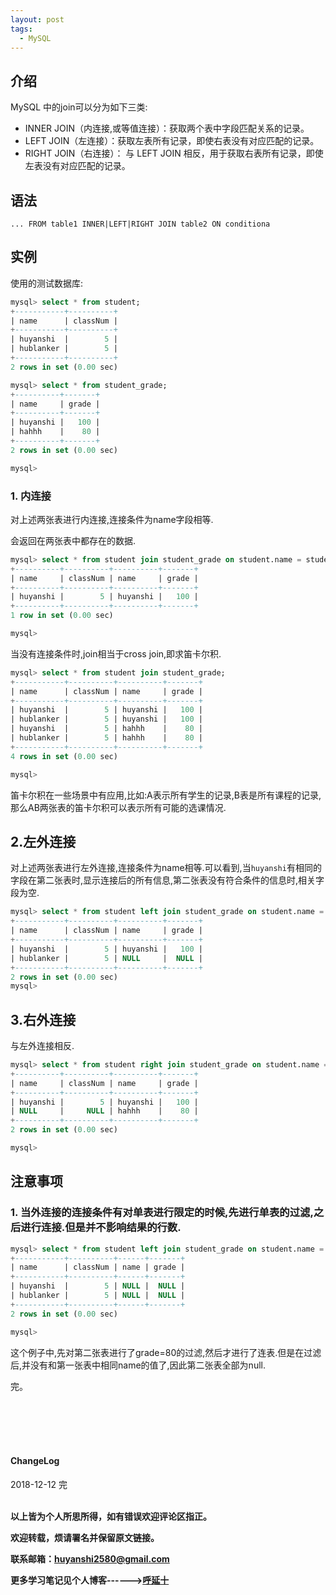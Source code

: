 ```yaml
---
layout: post
tags:
  - MySQL
---
```


## 介绍

MySQL 中的join可以分为如下三类:

* INNER JOIN（内连接,或等值连接）：获取两个表中字段匹配关系的记录。
* LEFT JOIN（左连接）：获取左表所有记录，即使右表没有对应匹配的记录。
* RIGHT JOIN（右连接）： 与 LEFT JOIN 相反，用于获取右表所有记录，即使左表没有对应匹配的记录。

## 语法

`... FROM table1 INNER|LEFT|RIGHT JOIN table2 ON conditiona`

## 实例

使用的测试数据库:
```SQL
mysql> select * from student;
+-----------+----------+
| name      | classNum |
+-----------+----------+
| huyanshi  |        5 |
| hublanker |        5 |
+-----------+----------+
2 rows in set (0.00 sec)

mysql> select * from student_grade;
+----------+-------+
| name     | grade |
+----------+-------+
| huyanshi |   100 |
| hahhh    |    80 |
+----------+-------+
2 rows in set (0.00 sec)

mysql>

```

### 1. 内连接

对上述两张表进行内连接,连接条件为name字段相等.

会返回在两张表中都存在的数据.

```SQL
mysql> select * from student join student_grade on student.name = student_grade.name ;
+----------+----------+----------+-------+
| name     | classNum | name     | grade |
+----------+----------+----------+-------+
| huyanshi |        5 | huyanshi |   100 |
+----------+----------+----------+-------+
1 row in set (0.00 sec)

mysql>
```

当没有连接条件时,join相当于cross join,即求笛卡尔积.

```sql
mysql> select * from student join student_grade;
+-----------+----------+----------+-------+
| name      | classNum | name     | grade |
+-----------+----------+----------+-------+
| huyanshi  |        5 | huyanshi |   100 |
| hublanker |        5 | huyanshi |   100 |
| huyanshi  |        5 | hahhh    |    80 |
| hublanker |        5 | hahhh    |    80 |
+-----------+----------+----------+-------+
4 rows in set (0.00 sec)

mysql>
```
笛卡尔积在一些场景中有应用,比如:A表示所有学生的记录,B表是所有课程的记录,那么AB两张表的笛卡尔积可以表示所有可能的选课情况.

## 2.左外连接

对上述两张表进行左外连接,连接条件为name相等.可以看到,当`huyanshi`有相同的字段在第二张表时,显示连接后的所有信息,第二张表没有符合条件的信息时,相关字段为空.
```sql
mysql> select * from student left join student_grade on student.name = student_grade.name ;
+-----------+----------+----------+-------+
| name      | classNum | name     | grade |
+-----------+----------+----------+-------+
| huyanshi  |        5 | huyanshi |   100 |
| hublanker |        5 | NULL     |  NULL |
+-----------+----------+----------+-------+
2 rows in set (0.00 sec)
mysql>
```
## 3.右外连接

与左外连接相反.

```SQL
mysql> select * from student right join student_grade on student.name = student_grade.name ;
+----------+----------+----------+-------+
| name     | classNum | name     | grade |
+----------+----------+----------+-------+
| huyanshi |        5 | huyanshi |   100 |
| NULL     |     NULL | hahhh    |    80 |
+----------+----------+----------+-------+
2 rows in set (0.00 sec)

mysql>
```

## 注意事项

### 1. 当外连接的连接条件有对单表进行限定的时候,先进行单表的过滤,之后进行连接.但是并不影响结果的行数.

```SQL
mysql> select * from student left join student_grade on student.name = student_grade.name and student_grade.grade = 80 ;
+-----------+----------+------+-------+
| name      | classNum | name | grade |
+-----------+----------+------+-------+
| huyanshi  |        5 | NULL |  NULL |
| hublanker |        5 | NULL |  NULL |
+-----------+----------+------+-------+
2 rows in set (0.00 sec)

mysql>
```

这个例子中,先对第二张表进行了grade=80的过滤,然后才进行了连表.但是在过滤后,并没有和第一张表中相同name的值了,因此第二张表全部为null.


完。


<br>
<br>
<br>
<br>
<h4>ChangeLog</h4>
2018-12-12 完
<br>
<br>

**以上皆为个人所思所得，如有错误欢迎评论区指正。**

**欢迎转载，烦请署名并保留原文链接。**

**联系邮箱：huyanshi2580@gmail.com**

**更多学习笔记见个人博客------><a href="{{ site.baseurl }}/">呼延十</a>**
